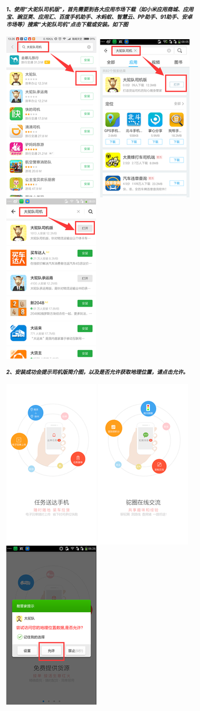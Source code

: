 ##### 1、使用“大驼队司机版”，首先需要到各大应用市场下载（如小米应用商城、应用宝、豌豆荚、应用汇、百度手机助手、木蚂蚁、智慧云、PP助手、91助手、安卓市场等）搜索“大驼队司机”点击下载或安装。如下图

![](/assets/搜索安装1.png)   ![](/assets/搜索安装2.png)   ![](/assets/搜索安装3.png)

##### 2、安装成功会提示司机版简介图，以及是否允许获取地理位置，请点击允许。

![](/assets/02_副本.png)   ![](/assets/03_副本.png)   ![](/assets/地理位置允许.png)

